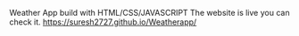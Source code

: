 Weather App build with HTML/CSS/JAVASCRIPT
The website is live you can check it.
https://suresh2727.github.io/Weatherapp/
